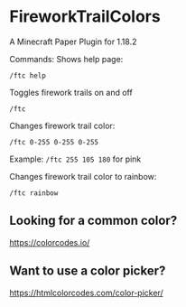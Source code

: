 # FireworkTrailColors
A Minecraft Paper Plugin for 1.18.2

Commands:
Shows help page:
```
/ftc help
```
Toggles firework trails on and off
```
/ftc
```
Changes firework trail color:
```
/ftc 0-255 0-255 0-255
```
Example: `/ftc 255 105 180` for pink

Changes firework trail color to rainbow:
```
/ftc rainbow
```

## Looking for a common color?
https://colorcodes.io/
## Want to use a color picker?
https://htmlcolorcodes.com/color-picker/
